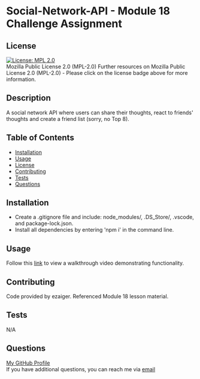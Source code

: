 # Social-Network-API - Module 18 Challenge Assignment

  ## License
  [![License: MPL 2.0](https://img.shields.io/badge/License-MPL_2.0-brightgreen.svg)](https://opensource.org/licenses/MPL-2.0)<br>
  Mozilla Public License 2.0 (MPL-2.0)
    Further resources on Mozilla Public License 2.0 (MPL-2.0) - Please click on the license badge above for more information.

  ## Description
  A social network API where users can share their thoughts, react to friends' thoughts and create a friend list (sorry, no Top 8).

  ## Table of Contents
  - [Installation](#installation)
  - [Usage](#usage)
  - [License](#license)
  - [Contributing](#contributing)
  - [Tests](#tests)
  - [Questions](#questions)
  
  ## Installation
  - Create a .gitignore file and include: node_modules/, .DS_Store/, .vscode, and package-lock.json.
  - Install all dependencies by entering 'npm i' in the command line.
  
  ## Usage
  Follow this <a href="https://drive.google.com/file/d/1I5fvPlKmhCfyM-dz4AMbs9nq6QEXgdhM/view">link</a> to view a walkthrough video demonstrating functionality.
  
  ## Contributing
  Code provided by ezaiger. Referenced Module 18 lesson material.

  ## Tests
  N/A

  ## Questions
  <a href="https://github.com/ezaiger">My GitHub Profile</a><br>
  If you have additional questions, you can reach me via <a href="mailto:elisabeth.zaiger@gmail.com">email</a>